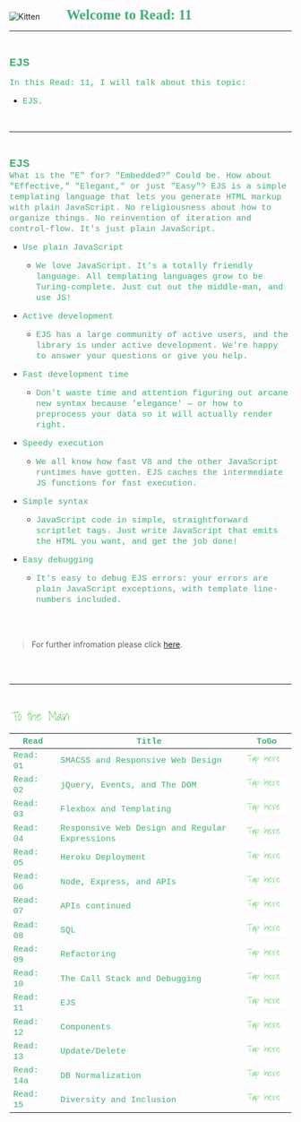 <img src="https://asac.ltuc.com/wp-content/themes/asac/images/logo.png" alt="Kitten"
	title="LTUC-Abdul Aziz Al Ghurair School of Advanced Computing" width="200" />  &nbsp;&nbsp;&nbsp;&nbsp;&nbsp;&nbsp;&nbsp;&nbsp;&nbsp;&nbsp; <span style="font-family:Papyrus; font-size:25px;color:rgb(60, 179, 113)">**Welcome to Read: 11**</span>

---
<br>

<span style="font-family:Courier New; font-size:20px;color:rgb(60, 179, 113)"> **EJS** </span>


<span style="font-family:Courier New; font-size:15px;color:rgb(60, 179, 113)">In this Read: 11, I will talk about this topic: 
</span>
- <span style="font-family:Courier New; font-size:15px;color:rgb(60, 179, 113)">EJS.
<br>

---
<br>

<span style="font-family:Courier New; font-size:20px;color:rgb(60, 179, 113)">**EJS** </span><br>
<span style="font-family:Courier New; font-size:15px;color:rgb(60, 179, 113)">What is the "E" for? "Embedded?" Could be. How about "Effective," "Elegant," or just "Easy"? EJS is a simple templating language that lets you generate HTML markup with plain JavaScript. No religiousness about how to organize things. No reinvention of iteration and control-flow. It's just plain JavaScript.<br>
</span> 

- <span style="font-family:Courier New; font-size:15px;color:rgb(60, 179, 113)">Use plain JavaScript</span><br>

    - <span style="font-family:Courier New; font-size:15px;color:rgb(60, 179, 113)">We love JavaScript. It's a totally friendly language. All templating languages grow to be Turing-complete. Just cut out the middle-man, and use JS!</span><br>

- <span style="font-family:Courier New; font-size:15px;color:rgb(60, 179, 113)">Active development</span><br>

    - <span style="font-family:Courier New; font-size:15px;color:rgb(60, 179, 113)">EJS has a large community of active users, and the library is under active development. We're happy to answer your questions or give you help.</span><br>

- <span style="font-family:Courier New; font-size:15px;color:rgb(60, 179, 113)">Fast development time</span><br>

    - <span style="font-family:Courier New; font-size:15px;color:rgb(60, 179, 113)">Don't waste time and attention figuring out arcane new syntax because 'elegance' — or how to preprocess your data so it will actually render right.</span><br>

- <span style="font-family:Courier New; font-size:15px;color:rgb(60, 179, 113)">Speedy execution</span><br>

    - <span style="font-family:Courier New; font-size:15px;color:rgb(60, 179, 113)">We all know how fast V8 and the other JavaScript runtimes have gotten. EJS caches the intermediate JS functions for fast execution.</span><br>

- <span style="font-family:Courier New; font-size:15px;color:rgb(60, 179, 113)">Simple syntax</span><br>

    - <span style="font-family:Courier New; font-size:15px;color:rgb(60, 179, 113)">JavaScript code in simple, straightforward scriptlet tags. Just write JavaScript that emits the HTML you want, and get the job done!</span><br>

- <span style="font-family:Courier New; font-size:15px;color:rgb(60, 179, 113)">Easy debugging</span><br>

    - <span style="font-family:Courier New; font-size:15px;color:rgb(60, 179, 113)">It's easy to debug EJS errors: your errors are plain JavaScript exceptions, with template line-numbers included.</span><br>



<br><br>

> For further infromation please click [here](https://ejs.co/).

<br>

<br>

---
<br>

[<img src="assets/main.gif">](README)
<br>

| <span style="font-family:Courier New; font-size:15px;color:rgb(60, 179, 113)"> **Read** </span> |  <span style="font-family:Courier New; font-size:15px;color:rgb(60, 179, 113)"> **Title** </span>  |   <span style="font-family:Courier New; font-size:15px;color:rgb(60, 179, 113)"> **ToGo** </span>  |
| ----------- | ----------- | ----------- |
| <span style="font-family:Courier New; font-size:15px;color:rgb(60, 179, 113)"> Read: 01 </span>      | <span style="font-family:Courier New; font-size:15px;color:rgb(60, 179, 113)"> SMACSS and Responsive Web Design </span>       |[<img src="assets/taphere.gif">](class-01)|
| <span style="font-family:Courier New; font-size:15px;color:rgb(60, 179, 113)"> Read: 02 </span>      | <span style="font-family:Courier New; font-size:15px;color:rgb(60, 179, 113)"> jQuery, Events, and The DOM </span>       |[<img src="assets/taphere.gif">](class-02)|
| <span style="font-family:Courier New; font-size:15px;color:rgb(60, 179, 113)"> Read: 03 </span>      | <span style="font-family:Courier New; font-size:15px;color:rgb(60, 179, 113)"> Flexbox and Templating </span>       |[<img src="assets/taphere.gif">](class-03)|
| <span style="font-family:Courier New; font-size:15px;color:rgb(60, 179, 113)"> Read: 04 </span>      | <span style="font-family:Courier New; font-size:15px;color:rgb(60, 179, 113)"> Responsive Web Design and Regular Expressions </span>       |[<img src="assets/taphere.gif">](class-04)|
| <span style="font-family:Courier New; font-size:15px;color:rgb(60, 179, 113)"> Read: 05 </span>      | <span style="font-family:Courier New; font-size:15px;color:rgb(60, 179, 113)"> Heroku Deployment </span>       |[<img src="assets/taphere.gif">](class-05)|
| <span style="font-family:Courier New; font-size:15px;color:rgb(60, 179, 113)"> Read: 06 </span>      | <span style="font-family:Courier New; font-size:15px;color:rgb(60, 179, 113)"> Node, Express, and APIs </span>       |[<img src="assets/taphere.gif">](class-06)|
| <span style="font-family:Courier New; font-size:15px;color:rgb(60, 179, 113)"> Read: 07 </span>      | <span style="font-family:Courier New; font-size:15px;color:rgb(60, 179, 113)"> APIs continued </span>       |[<img src="assets/taphere.gif">](class-07)|
| <span style="font-family:Courier New; font-size:15px;color:rgb(60, 179, 113)"> Read: 08 </span>      | <span style="font-family:Courier New; font-size:15px;color:rgb(60, 179, 113)"> SQL </span>       |[<img src="assets/taphere.gif">](class-08)|
| <span style="font-family:Courier New; font-size:15px;color:rgb(60, 179, 113)"> Read: 09 </span>      | <span style="font-family:Courier New; font-size:15px;color:rgb(60, 179, 113)"> Refactoring </span>       |[<img src="assets/taphere.gif">](class-09)|
| <span style="font-family:Courier New; font-size:15px;color:rgb(60, 179, 113)"> Read: 10 </span>      | <span style="font-family:Courier New; font-size:15px;color:rgb(60, 179, 113)"> The Call Stack and Debugging </span>       |[<img src="assets/taphere.gif">](class-10)|
| <span style="font-family:Courier New; font-size:15px;color:rgb(60, 179, 113)"> Read: 11 </span>      | <span style="font-family:Courier New; font-size:15px;color:rgb(60, 179, 113)"> EJS </span>       |[<img src="assets/taphere.gif">](class-11)|
| <span style="font-family:Courier New; font-size:15px;color:rgb(60, 179, 113)"> Read: 12 </span>      | <span style="font-family:Courier New; font-size:15px;color:rgb(60, 179, 113)"> Components </span>       |[<img src="assets/taphere.gif">](class-12)|
| <span style="font-family:Courier New; font-size:15px;color:rgb(60, 179, 113)"> Read: 13 </span>      | <span style="font-family:Courier New; font-size:15px;color:rgb(60, 179, 113)"> Update/Delete </span>       |[<img src="assets/taphere.gif">](class-13)|
| <span style="font-family:Courier New; font-size:15px;color:rgb(60, 179, 113)"> Read: 14a </span>      | <span style="font-family:Courier New; font-size:15px;color:rgb(60, 179, 113)"> DB Normalization </span>       |[<img src="assets/taphere.gif">](class-14a)|
| <span style="font-family:Courier New; font-size:15px;color:rgb(60, 179, 113)"> Read: 15 </span>      | <span style="font-family:Courier New; font-size:15px;color:rgb(60, 179, 113)"> Diversity and Inclusion </span>       |[<img src="assets/taphere.gif">](class-15)|






